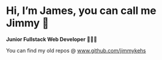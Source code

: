 # Hi, I’m James, you can call me Jimmy 👋 
**Junior Fullstack Web Developer** 🧑🏽‍💻

You can find my old repos @ www.github.com/jimmykehs


<!---
jameskehs/jameskehs is a ✨ special ✨ repository because its `README.md` (this file) appears on your GitHub profile.
You can click the Preview link to take a look at your changes.
--->
